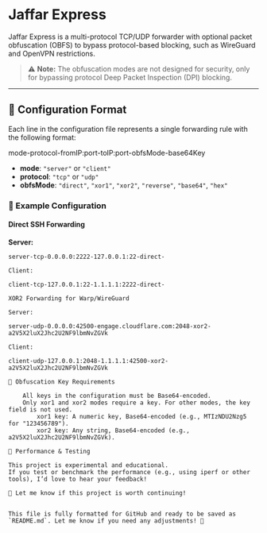# Jaffar Express  

Jaffar Express is a multi-protocol TCP/UDP forwarder with optional packet obfuscation (OBFS) to bypass protocol-based blocking, such as WireGuard and OpenVPN restrictions.  

> ⚠️ **Note:** The obfuscation modes are not designed for security, only for bypassing protocol Deep Packet Inspection (DPI) blocking.  

---

## 🔧 Configuration Format  

Each line in the configuration file represents a single forwarding rule with the following format:  

mode-protocol-fromIP:port-toIP:port-obfsMode-base64Key


- **mode**: `"server"` or `"client"`  
- **protocol**: `"tcp"` or `"udp"`  
- **obfsMode**: `"direct"`, `"xor1"`, `"xor2"`, `"reverse"`, `"base64"`, `"hex"`  

### 📝 Example Configuration  

#### Direct SSH Forwarding  

**Server:**  
```plaintext
server-tcp-0.0.0.0:2222-127.0.0.1:22-direct-

Client:

client-tcp-127.0.0.1:22-1.1.1.1:2222-direct-

XOR2 Forwarding for Warp/WireGuard

Server:

server-udp-0.0.0.0:42500-engage.cloudflare.com:2048-xor2-a2V5X2luX2Jhc2U2NF9lbmNvZGVk

Client:

client-udp-127.0.0.1:2048-1.1.1.1:42500-xor2-a2V5X2luX2Jhc2U2NF9lbmNvZGVk

🔑 Obfuscation Key Requirements

    All keys in the configuration must be Base64-encoded.
    Only xor1 and xor2 modes require a key. For other modes, the key field is not used.
        xor1 key: A numeric key, Base64-encoded (e.g., MTIzNDU2Nzg5 for "123456789").
        xor2 key: Any string, Base64-encoded (e.g., a2V5X2luX2Jhc2U2NF9lbmNvZGVk).

🚀 Performance & Testing

This project is experimental and educational.
If you test or benchmark the performance (e.g., using iperf or other tools), I’d love to hear your feedback!

🙏 Let me know if this project is worth continuing!


This file is fully formatted for GitHub and ready to be saved as `README.md`. Let me know if you need any adjustments! 🚀